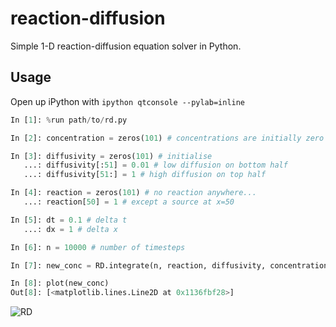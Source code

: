 # reaction-diffusion

Simple 1-D reaction-diffusion equation solver in Python.

## Usage
Open up iPython with `ipython qtconsole --pylab=inline`

```python
In [1]: %run path/to/rd.py

In [2]: concentration = zeros(101) # concentrations are initially zero

In [3]: diffusivity = zeros(101) # initialise
   ...: diffusivity[:51] = 0.01 # low diffusion on bottom half
   ...: diffusivity[51:] = 1 # high diffusion on top half

In [4]: reaction = zeros(101) # no reaction anywhere...
   ...: reaction[50] = 1 # except a source at x=50

In [5]: dt = 0.1 # delta t
   ...: dx = 1 # delta x

In [6]: n = 10000 # number of timesteps

In [7]: new_conc = RD.integrate(n, reaction, diffusivity, concentration, dt, dx) # and wait a little bit

In [8]: plot(new_conc)
Out[8]: [<matplotlib.lines.Line2D at 0x1136fbf28>]
```
![RD](http://imgur.com/PuYemcA.png)
